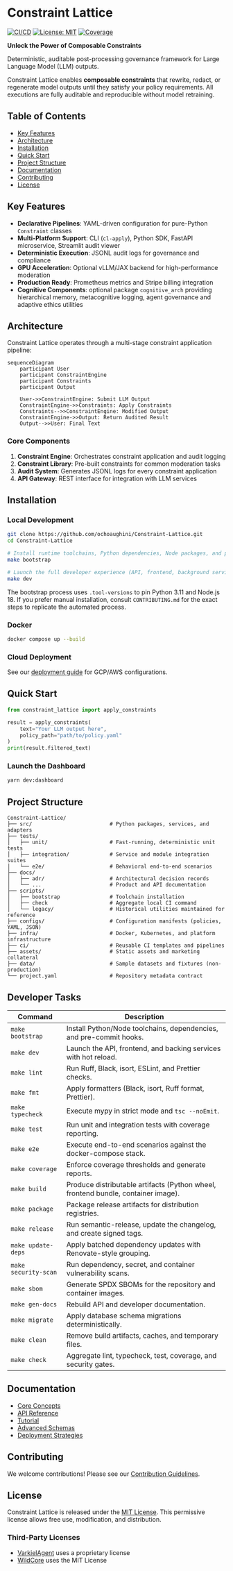 # Constraint Lattice

[![CI/CD](https://github.com/ochoaughini/Constraint-Lattice/actions/workflows/docker-publish.yml/badge.svg)](https://github.com/ochoaughini/Constraint-Lattice/actions/workflows/docker-publish.yml)
[![License: MIT](https://img.shields.io/badge/License-MIT-yellow.svg)](https://opensource.org/licenses/MIT)
[![Coverage](https://img.shields.io/badge/Coverage-95%25-brightgreen)](./coverage)

**Unlock the Power of Composable Constraints**

Deterministic, auditable post-processing governance framework for Large Language Model (LLM) outputs.

Constraint Lattice enables **composable constraints** that rewrite, redact, or regenerate model outputs until they satisfy your policy requirements. All executions are fully auditable and reproducible without model retraining.

## Table of Contents
- [Key Features](#key-features)
- [Architecture](#architecture)
- [Installation](#installation)
- [Quick Start](#quick-start)
- [Project Structure](#project-structure)
- [Documentation](#documentation)
- [Contributing](#contributing)
- [License](#license)

## Key Features

- **Declarative Pipelines**: YAML-driven configuration for pure-Python `Constraint` classes
- **Multi-Platform Support**: CLI (`cl-apply`), Python SDK, FastAPI microservice, Streamlit audit viewer
- **Deterministic Execution**: JSONL audit logs for governance and compliance
- **GPU Acceleration**: Optional vLLM/JAX backend for high-performance moderation
- **Production Ready**: Prometheus metrics and Stripe billing integration
- **Cognitive Components**: optional package `cognitive_arch` providing hierarchical memory, metacognitive logging, agent governance and adaptive ethics utilities

## Architecture

Constraint Lattice operates through a multi-stage constraint application pipeline:

```mermaid
sequenceDiagram
    participant User
    participant ConstraintEngine
    participant Constraints
    participant Output

    User->>ConstraintEngine: Submit LLM Output
    ConstraintEngine->>Constraints: Apply Constraints
    Constraints-->>ConstraintEngine: Modified Output
    ConstraintEngine->>Output: Return Audited Result
    Output-->>User: Final Text
```

### Core Components

1. **Constraint Engine**: Orchestrates constraint application and audit logging
2. **Constraint Library**: Pre-built constraints for common moderation tasks
3. **Audit System**: Generates JSONL logs for every constraint application
4. **API Gateway**: REST interface for integration with LLM services

## Installation

### Local Development

```bash
git clone https://github.com/ochoaughini/Constraint-Lattice.git
cd Constraint-Lattice

# Install runtime toolchains, Python dependencies, Node packages, and pre-commit hooks
make bootstrap

# Launch the full developer experience (API, frontend, background services)
make dev
```

The bootstrap process uses `.tool-versions` to pin Python 3.11 and Node.js 18. If you prefer manual
installation, consult `CONTRIBUTING.md` for the exact steps to replicate the automated process.

### Docker

```bash
docker compose up --build
```

### Cloud Deployment
See our [deployment guide](docs/hybrid_deployment_strategy.md) for GCP/AWS configurations.

## Quick Start

```python
from constraint_lattice import apply_constraints

result = apply_constraints(
    text="Your LLM output here",
    policy_path="path/to/policy.yaml"
)
print(result.filtered_text)
```

### Launch the Dashboard

```bash
yarn dev:dashboard
```

## Project Structure

```
Constraint-Lattice/
├── src/                         # Python packages, services, and adapters
├── tests/
│   ├── unit/                    # Fast-running, deterministic unit tests
│   ├── integration/             # Service and module integration suites
│   └── e2e/                     # Behavioral end-to-end scenarios
├── docs/
│   ├── adr/                     # Architectural decision records
│   └── ...                      # Product and API documentation
├── scripts/
│   ├── bootstrap                # Toolchain installation
│   ├── check                    # Aggregate local CI command
│   └── legacy/                  # Historical utilities maintained for reference
├── configs/                     # Configuration manifests (policies, YAML, JSON)
├── infra/                       # Docker, Kubernetes, and platform infrastructure
├── ci/                          # Reusable CI templates and pipelines
├── assets/                      # Static assets and marketing collateral
├── data/                        # Sample datasets and fixtures (non-production)
└── project.yaml                 # Repository metadata contract
```

## Developer Tasks

| Command | Description |
| --- | --- |
| `make bootstrap` | Install Python/Node toolchains, dependencies, and pre-commit hooks. |
| `make dev` | Launch the API, frontend, and backing services with hot reload. |
| `make lint` | Run Ruff, Black, isort, ESLint, and Prettier checks. |
| `make fmt` | Apply formatters (Black, isort, Ruff format, Prettier). |
| `make typecheck` | Execute mypy in strict mode and `tsc --noEmit`. |
| `make test` | Run unit and integration tests with coverage reporting. |
| `make e2e` | Execute end-to-end scenarios against the docker-compose stack. |
| `make coverage` | Enforce coverage thresholds and generate reports. |
| `make build` | Produce distributable artifacts (Python wheel, frontend bundle, container image). |
| `make package` | Package release artifacts for distribution registries. |
| `make release` | Run semantic-release, update the changelog, and create signed tags. |
| `make update-deps` | Apply batched dependency updates with Renovate-style grouping. |
| `make security-scan` | Run dependency, secret, and container vulnerability scans. |
| `make sbom` | Generate SPDX SBOMs for the repository and container images. |
| `make gen-docs` | Rebuild API and developer documentation. |
| `make migrate` | Apply database schema migrations deterministically. |
| `make clean` | Remove build artifacts, caches, and temporary files. |
| `make check` | Aggregate lint, typecheck, test, coverage, and security gates. |

## Documentation

- [Core Concepts](docs/principles.md)
- [API Reference](docs/api.md)
- [Tutorial](docs/tutorial.md)
- [Advanced Schemas](docs/advanced_schemas_and_operations.md)
- [Deployment Strategies](docs/hybrid_deployment_strategy.md)

## Contributing
We welcome contributions! Please see our [Contribution Guidelines](CONTRIBUTING.md).

## License

Constraint Lattice is released under the [MIT License](LICENSE). This permissive license allows free use, modification, and distribution.

### Third-Party Licenses
- [VarkielAgent](https://github.com/ochoaughini/VarkielAgent) uses a proprietary license
- [WildCore](https://github.com/ochoaughini/WildCore) uses the MIT License
